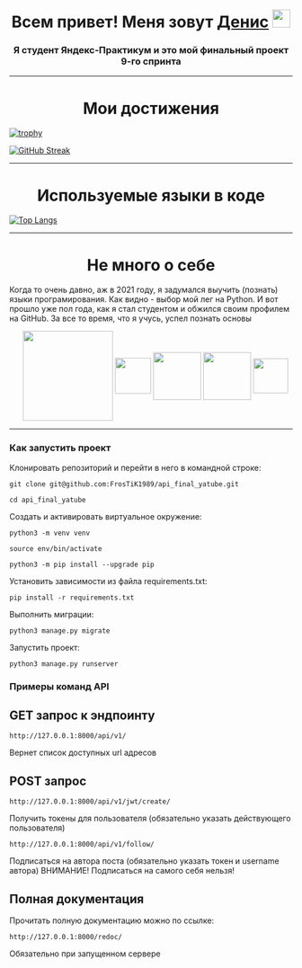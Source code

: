<h1 align="center">Всем привет! Меня зовут <a href="https://vk.com/frostik89" target="_blank">Денис</a>
<img src="https://github.com/blackcater/blackcater/raw/main/images/Hi.gif" height="32"/></h1>
<h3 align="center">Я студент Яндекс-Практикум и это мой финальный проект 9-го спринта</h3>
<hr>
<h1 align="center">Мои достижения</h1>

[![trophy](https://github-profile-trophy.vercel.app/?username=FrosTiK1989&theme=darkhub)](https://github.com/ryo-ma/github-profile-trophy)

[![GitHub Streak](https://github-readme-streak-stats.herokuapp.com/?user=FrosTiK1989&theme=dark)](https://git.io/streak-stats)
<hr>

<h1 align="center">Используемые языки в коде</h1>

[![Top Langs](https://github-readme-stats.vercel.app/api/top-langs/?username=FrosTiK1989&layout=compact)](https://github.com/anuraghazra/github-readme-stats)
<hr>

<h1 align="center">Не много о себе</h1>
Когда то очень давно, аж в 2021 году, я задумался выучить (познать) языки програмирования. Как видно - выбор мой лег на Python. И вот прошло уже пол года, как я стал студентом и обжился своим профилем на GitHub.
За все то время, что я учусь, успел познать основы
<ol>
  <img align="center" src="https://cdn.icon-icons.com/icons2/2415/PNG/512/django_plain_logo_icon_146558.png" height="160">
  <img align="center" src="https://cdn.icon-icons.com/icons2/2530/PNG/512/python_button_icon_151925.png" height="64">
  <img align="center" src="https://cdn.icon-icons.com/icons2/2699/PNG/512/visualstudio_code_logo_icon_170248.png" height="85">
  <img align="center" src="https://cdn.icon-icons.com/icons2/2497/PNG/512/api_interface_icon_150308.png" height="85">
  <img align="center" src="https://cdn.icon-icons.com/icons2/2530/PNG/512/telegram_button_icon_151837.png" height="62">
</ol>
<hr>

### Как запустить проект

Клонировать репозиторий и перейти в него в командной строке:

```
git clone git@github.com:FrosTiK1989/api_final_yatube.git
```

```
cd api_final_yatube
```

Cоздать и активировать виртуальное окружение:

```
python3 -m venv venv
```

```
source env/bin/activate
```

```
python3 -m pip install --upgrade pip
```

Установить зависимости из файла requirements.txt:

```
pip install -r requirements.txt
```

Выполнить миграции:

```
python3 manage.py migrate
```

Запустить проект:

```
python3 manage.py runserver
```

### Примеры команд API

## GET запрос к эндпоинту

```
http://127.0.0.1:8000/api/v1/
```

Вернет список доступных url адресов

## POST запрос

```
http://127.0.0.1:8000/api/v1/jwt/create/
```

Получить токены для пользователя (обязательно указать действующего пользователя)

```
http://127.0.0.1:8000/api/v1/follow/
```

Подписаться на автора поста (обязательно указать токен и username автора)
ВНИМАНИЕ! Подписаться на самого себя нельзя!

## Полная документация

Прочитать полную документацию можно по ссылке:

```
http://127.0.0.1:8000/redoc/
```

Обязательно при запущенном сервере

